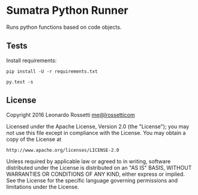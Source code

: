 # Sumatra Python Runner

Runs python functions based on code objects.


## Tests

Install requirements:

```
pip install -U -r requirements.txt
```

```
py.test -s
```


## License

Copyright 2016 Leonardo Rossetti <me@lrossetticom>

Licensed under the Apache License, Version 2.0 (the "License");
you may not use this file except in compliance with the License.
You may obtain a copy of the License at

    http://www.apache.org/licenses/LICENSE-2.0

Unless required by applicable law or agreed to in writing, software
distributed under the License is distributed on an "AS IS" BASIS,
WITHOUT WARRANTIES OR CONDITIONS OF ANY KIND, either express or implied.
See the License for the specific language governing permissions and
limitations under the License.
